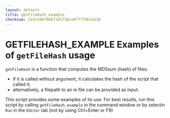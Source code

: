 ```yaml
---
layout: default
title: getFileHash_example
checksum: 2e3c446796b73d1736ce0777f4b14a36
---
```



 
# GETFILEHASH_EXAMPLE Examples of `getFileHash` usage

`getFileHash` is a function that computes the MD5sum (hash) of files:
-  if it is called without argument, it calculates the hash of the script that called it; 
-  alternatively, a filepath to an m file can be provided as input. 

This script provides some examples of its use. For best results, run this script by calling `getFileHash_example` in the command window or by selectin `Run` in the `Editor` tab (not by using Ctrl+Enter or F9)

